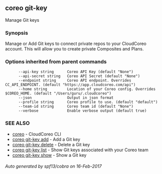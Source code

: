 ## coreo git-key

Manage Git keys

### Synopsis


Manage or Add Git keys to connect private repos to your CloudCoreo account. This will allow you to create private Composites and Plans.

### Options inherited from parent commands

```
      --api-key string      Coreo API Key (default "None")
      --api-secret string   Coreo API Secret (default "None")
      --endpoint string     Coreo API endpoint. Overrides CC_API_ENDPOINT. (default "https://app.cloudcoreo.com/api")
      --home string         Location of your Coreo config. Overrides $COREO_HOME. (default "/Users/guru/.cloudcoreo")
      --json                Output in json format
      --profile string      Coreo profile to use. (default "default")
      --team-id string      Coreo team id (default "None")
      --verbose             Enable verbose output (default true)
```

### SEE ALSO
* [coreo](coreo.md)	 - CloudCoreo CLI
* [coreo git-key add](coreo_git-key_add.md)	 - Add a Git key
* [coreo git-key delete](coreo_git-key_delete.md)	 - Delete a Git key
* [coreo git-key list](coreo_git-key_list.md)	 - Show Git keys associated with your Coreo team
* [coreo git-key show](coreo_git-key_show.md)	 - Show a Git key

###### Auto generated by spf13/cobra on 16-Feb-2017
